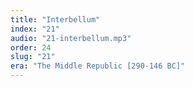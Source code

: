 ```yaml
---
title: "Interbellum"
index: "21"
audio: "21-interbellum.mp3"
order: 24
slug: "21"
era: "The Middle Republic [290-146 BC]"
---
```



